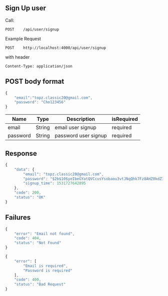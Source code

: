 ## Sign Up user

Call:

```
POST    /api/user/signup
```

Example Request

```
POST    http://localhost:4000/api/user/signup
```

with header

```
Content-Type: application/json
```

## POST body format

```javascript
{
	"email":"topz.classic20@gmail.com",
	"password": "Cho123456"
}
```

| Name                        | Type   | Description                                          | isRequired |
|-----------------------------|--------|------------------------------------------------------|------------|
| email                       | String | email user signup                                    | required   |
| password                    | String | password user signup                                 | required   |

## Response

```javascript
{
    "data": {
        "email": "topz.classic20@gmail.com",
        "password": "$2b$10$yeIbeGYatQVCcusYsobaou3vtJNqQhk7Fz8AHZ0kdZ3f53/oUhLHW",
        "signup_time": 1531727642895
    },
    "code": 200,
    "status": "OK"
}
```

## Failures

```javascript
{
    "error": "Email not found",
    "code": 404,
    "status": "Not Found"
}
```

```javascript
{
    "error": [
        "Email is required",
        "Password is required"
    ],
    "code": 400,
    "status": "Bad Request"
}
```

